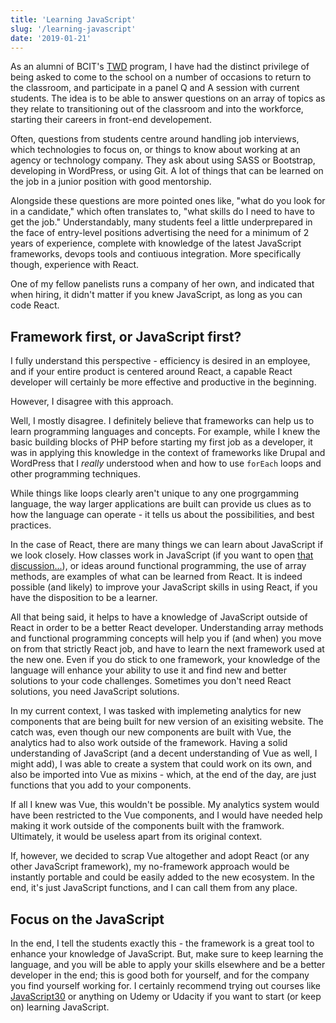 ```yaml
---
title: 'Learning JavaScript'
slug: '/learning-javascript'
date: '2019-01-21'
---
```


As an alumni of BCIT's [TWD](https://www.bcit.ca/study/programs/6490cert) program, I have had the distinct privilege of being asked to come to the school on a number of occasions to return to the classroom, and participate in a panel Q and A session with current students. The idea is to be able to answer questions on an array of topics as they relate to transitioning out of the classroom and into the workforce, starting their careers in front-end developement.

Often, questions from students centre around handling job interviews, which technologies to focus on, or things to know about working at an agency or technology company. They ask about using SASS or Bootstrap, developing in WordPress, or using Git. A lot of things that can be learned on the job in a junior position with good mentorship.

Alongside these questions are more pointed ones like, "what do you look for in a candidate," which often translates to, "what skills do I need to have to get the job." Understandably, many students feel a little underprepared in the face of entry-level positions advertising the need for a minimum of 2 years of experience, complete with knowledge of the latest JavaScript frameworks, devops tools and contiuous integration. More specifically though, experience with React.

One of my fellow panelists runs a company of her own, and indicated that when hiring, it didn't matter if you knew JavaScript, as long as you can code React.

## Framework first, or JavaScript first?

I fully understand this perspective - efficiency is desired in an employee, and if your entire product is centered around React, a capable React developer will certainly be more effective and productive in the beginning.

However, I disagree with this approach.

Well, I mostly disagree. I definitely believe that frameworks can help us to learn programming languages and concepts. For example, while I knew the basic building blocks of PHP before starting my first job as a developer, it was in applying this knowledge in the context of frameworks like Drupal and WordPress that I _really_ understood when and how to use `forEach` loops and other programming techniques.

While things like loops clearly aren't unique to any one progrgamming language, the way larger applications are built can provide us clues as to how the language can operate - it tells us about the possibilities, and best practices.

In the case of React, there are many things we can learn about JavaScript if we look closely. How classes work in JavaScript (if you want to open [that discussion...](https://www.reddit.com/r/javascript/comments/64zvll/opinions_do_you_use_es6_classes/)), or ideas around functional programming, the use of array methods, are examples of what can be learned from React. It is indeed possible (and likely) to improve your JavaScript skills in using React, if you have the disposition to be a learner.

All that being said, it helps to have a knowledge of JavaScript outside of React in order to be a better React developer. Understanding array methods and functional programming concepts will help you if (and when) you move on from that strictly React job, and have to learn the next framework used at the new one. Even if you do stick to one framework, your knowledge of the language will enhance your ability to use it and find new and better solutions to your code challenges. Sometimes you don't need React solutions, you need JavaScript solutions.

In my current context, I was tasked with implemeting analytics for new components that are being built for new version of an exisiting website. The catch was, even though our new components are built with Vue, the analytics had to also work outside of the framework. Having a solid understanding of JavaScript (and a decent understanding of Vue as well, I might add), I was able to create a system that could work on its own, and also be imported into Vue as mixins - which, at the end of the day, are just functions that you add to your components.

If all I knew was Vue, this wouldn't be possible. My analytics system would have been restricted to the Vue components, and I would have needed help making it work outside of the components built with the framwork. Ultimately, it would be useless apart from its original context.

If, however, we decided to scrap Vue altogether and adopt React (or any other JavaScript framework), my no-framework approach would be instantly portable and could be easily added to the new ecosystem. In the end, it's just JavaScript functions, and I can call them from any place.

## Focus on the JavaScript

In the end, I tell the students exactly this - the framework is a great tool to enhance your knowledge of JavaScript. But, make sure to keep learning the language, and you will be able to apply your skills elsewhere and be a better developer in the end; this is good both for yourself, and for the company you find yourself working for. I certainly recommend trying out courses like [JavaScript30](https://javascript30.com/) or anything on Udemy or Udacity if you want to start (or keep on) learning JavaScript.

